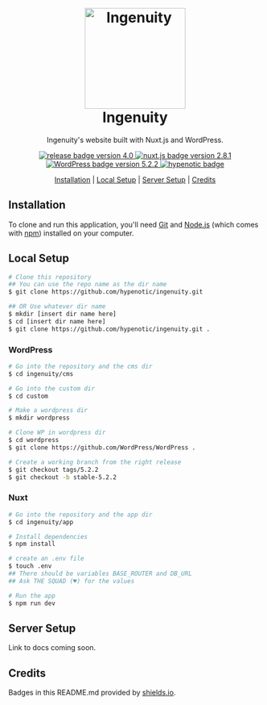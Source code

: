 
<h1 align="center">
    <br>
    <a href="https://ingenuity.ca"><img src="https://styleguide.ingenuity.ca/custom/uploads/2015/11/Ingenuity_bgfill_wplumbbob_yellow_500px.png" alt="Ingenuity" width="200"></a>
    <br>
    Ingenuity
    <br>
</h1>

<p align="center">Ingenuity's website built with Nuxt.js and WordPress.</p>

<p align="center">
    <a href="https://github.com/hypenotic/ingenuity/releases">
        <img src="https://img.shields.io/badge/release-v4.0-blue.svg" alt="release badge version 4.0">
    </a>
    <a href="https://github.com/nuxt/nuxt.js">
        <img src="https://img.shields.io/badge/nuxt.js-2.8.1-blue.svg" alt="nuxt.js badge version 2.8.1">
    </a>
    <a href="https://github.com/WordPress/WordPress">
        <img src="https://img.shields.io/badge/WP-5.2.2-blue.svg" alt="WordPress badge version 5.2.2">
    </a>
    <a href="https://hypenotic.com">
        <img src="https://img.shields.io/badge/%3C%2F%3E%20with%20%E2%99%A5%EF%B8%8E%20by-hypenotic-red.svg" alt="hypenotic badge">
    </a>
    
</p>

<p align="center">
  <a href="#installation">Installation</a> |
  <a href="#local-setup">Local Setup</a> |
  <a href="#server-setup">Server Setup</a> |
  <a href="#credits">Credits</a> 
</p>

## Installation

To clone and run this application, you'll need [Git](https://git-scm.com) and [Node.js](https://nodejs.org/en/download/) (which comes with [npm](http://npmjs.com)) installed on your computer. 

## Local Setup

```bash
# Clone this repository
## You can use the repo name as the dir name
$ git clone https://github.com/hypenotic/ingenuity.git

## OR Use whatever dir name
$ mkdir [insert dir name here]
$ cd [insert dir name here]
$ git clone https://github.com/hypenotic/ingenuity.git .
```

### WordPress

```bash
# Go into the repository and the cms dir
$ cd ingenuity/cms

# Go into the custom dir
$ cd custom

# Make a wordpress dir
$ mkdir wordpress

# Clone WP in wordpress dir
$ cd wordpress
$ git clone https://github.com/WordPress/WordPress .

# Create a working branch from the right release
$ git checkout tags/5.2.2
$ git checkout -b stable-5.2.2
```

### Nuxt

```bash
# Go into the repository and the app dir
$ cd ingenuity/app

# Install dependencies
$ npm install

# create an .env file
$ touch .env
## There should be variables BASE_ROUTER and DB_URL
## Ask THE SQUAD (♥︎) for the values

# Run the app
$ npm run dev
```

## Server Setup

Link to docs coming soon.

## Credits

Badges in this README.md provided by [shields.io](https://shields.io/#your-badge).



